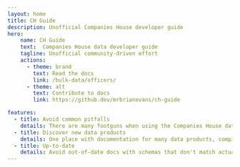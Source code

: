 ```yaml
---
layout: home
title: CH Guide 
description: Unofficial Companies House developer guide
hero:
    name: CH Guide
    text:  Companies House data developer guide
    tagline: Unofficial community-driven effort
    actions:
      - theme: brand
        text: Read the docs
        link: /bulk-data/officers/
      - theme: alt
        text: Contribute to docs
        link: https://github.dev/mrbrianevans/ch-guide

features:
  - title: Avoid common pitfalls
    details: There are many footguns when using the Companies House data products. Build on other developers experience to avoid shooting yourself in the foot 🦶.
  - title: Discover new data products
    details: One place with documentation for many data products, compiled from various sources.
  - title: Up-to-date
    details: Avoid out-of-date docs with schemas that don't match actual API responses.
---
```

